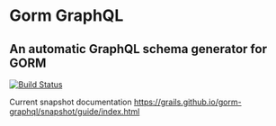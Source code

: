 # Gorm GraphQL
## An automatic GraphQL schema generator for GORM

[![Build Status](https://travis-ci.org/grails/gorm-graphql.svg?branch=master)](https://travis-ci.org/grails/gorm-graphql)

Current snapshot documentation https://grails.github.io/gorm-graphql/snapshot/guide/index.html
